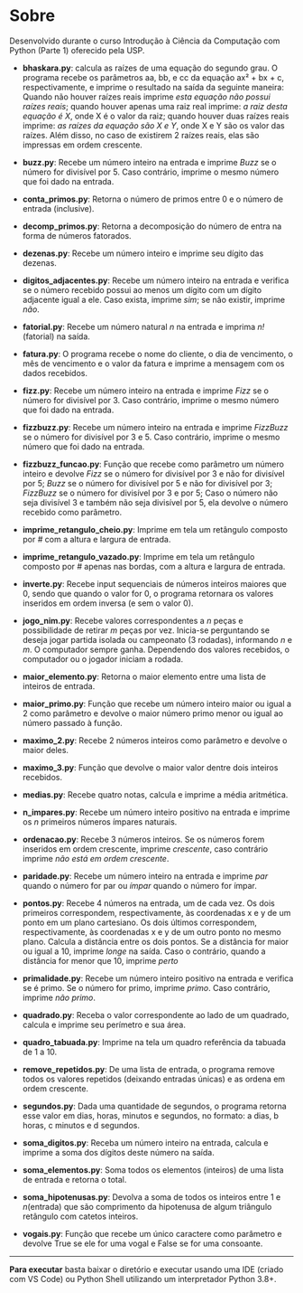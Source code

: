 # Sobre

Desenvolvido durante o curso Introdução à Ciência da Computação com Python (Parte 1) oferecido pela USP.

- **bhaskara.py**: calcula as raízes de uma equação do segundo grau. O programa recebe os parâmetros aa, bb, e cc da equação ax² + bx + c, respectivamente, e imprime o resultado na saída da seguinte maneira: Quando não houver raízes reais imprime _esta equação não possui raízes reais_; quando houver apenas uma raiz real imprime: _a raiz desta equação é X_, onde X é o valor da raiz; quando houver duas raízes reais imprime: _as raízes da equação são X e Y_, onde X e Y são os valor das raízes. Além disso, no caso de existirem 2 raízes reais, elas são impressas em ordem crescente.

- **buzz.py**: Recebe um número inteiro na entrada e imprime _Buzz_ se o número for divisível por 5. Caso contrário, imprime o mesmo número que foi dado na entrada.

- **conta_primos.py**: Retorna o número de primos entre 0 e o número de entrada (inclusive).

- **decomp_primos.py**: Retorna a decomposição do número de entra na forma de números fatorados.

- **dezenas.py**: Recebe um número inteiro e imprime seu dígito das dezenas.

- **digitos_adjacentes.py**: Recebe um número inteiro na entrada e verifica se o número recebido possui ao menos um dígito com um dígito adjacente igual a ele. Caso exista, imprime _sim_; se não existir, imprime _não_.

- **fatorial.py**: Recebe um número natural _n_ na entrada e imprima _n!_ (fatorial) na saída.

- **fatura.py**: O programa recebe o nome do cliente, o dia de vencimento, o mês de vencimento e o valor da fatura e imprime a mensagem com os dados recebidos.

- **fizz.py**: Recebe um número inteiro na entrada e imprime _Fizz_ se o número for divisível por 3. Caso contrário, imprime o mesmo número que foi dado na entrada.

- **fizzbuzz.py**: Recebe um número inteiro na entrada e imprime _FizzBuzz_ se o número for divisível por 3 e 5. Caso contrário, imprime o mesmo número que foi dado na entrada.

- **fizzbuzz_funcao.py**: Função que recebe como parâmetro um número inteiro e devolve _Fizz_ se o número for divisível por 3 e não for divisível por 5; _Buzz_ se o número for divisível por 5 e não for divisível por 3; _FizzBuzz_ se o número for divisível por 3 e por 5; Caso o número não seja divisível 3 e também não seja divisível por 5, ela devolve o número recebido como parâmetro.

- **imprime_retangulo_cheio.py**: Imprime em tela um retângulo composto por _#_ com a altura e largura de entrada.

- **imprime_retangulo_vazado.py**: Imprime em tela um retângulo composto por _#_ apenas nas bordas, com a altura e largura de entrada.

- **inverte.py**: Recebe input sequenciais de números inteiros maiores que 0, sendo que quando o valor for 0, o programa retornara os valores inseridos em ordem inversa (e sem o valor 0).

- **jogo_nim.py**: Recebe valores correspondentes a _n_ peças e possibilidade de retirar _m_ peças por vez. Inicia-se perguntando se deseja jogar partida isolada ou campeonato (3 rodadas), informando _n_ e _m_. O computador sempre ganha. Dependendo dos valores recebidos, o computador ou o jogador iniciam a rodada.

- **maior_elemento.py**: Retorna o maior elemento entre uma lista de inteiros de entrada.

- **maior_primo.py**: Função que recebe um número inteiro maior ou igual a 2 como parâmetro e devolve o maior número primo menor ou igual ao número passado à função.

- **maximo_2.py**: Recebe 2 números inteiros como parâmetro e devolve o maior deles.

- **maximo_3.py**: Função que devolve o maior valor dentre dois inteiros recebidos.

- **medias.py**: Recebe quatro notas, calcula e imprime a média aritmética.

- **n_impares.py**: Recebe um número inteiro positivo na entrada e imprime os _n_ primeiros números ímpares naturais.

- **ordenacao.py**: Recebe 3 números inteiros. Se os números forem inseridos em ordem crescente, imprime _crescente_, caso contrário imprime _não está em ordem crescente_.

- **paridade.py**: Recebe um número inteiro na entrada e imprime _par_ quando o número for par ou _ímpar_ quando o número for ímpar.

- **pontos.py**: Recebe 4 números na entrada, um de cada vez. Os dois primeiros correspondem, respectivamente, às coordenadas x e y de um ponto em um plano cartesiano. Os dois últimos correspondem, respectivamente, às coordenadas x e y de um outro ponto no mesmo plano. Calcula a distância entre os dois pontos. Se a distância for maior ou igual a 10, imprime _longe_ na saída. Caso o contrário, quando a distância for menor que 10, imprime _perto_

- **primalidade.py**: Recebe um número inteiro positivo na entrada e verifica se é primo. Se o número for primo, imprime _primo_. Caso contrário, imprime _não primo_.

- **quadrado.py**: Receba o valor correspondente ao lado de um quadrado, calcula e imprime seu perímetro e sua área.

- **quadro_tabuada.py**: Imprime na tela um quadro referência da tabuada de 1 a 10.

- **remove_repetidos.py**: De uma lista de entrada, o programa remove todos os valores repetidos (deixando entradas únicas) e as ordena em ordem crescente.

- **segundos.py**: Dada uma quantidade de segundos, o programa retorna esse valor em dias, horas, minutos e segundos, no formato: a dias, b horas, c minutos e d segundos.

- **soma_digitos.py**: Receba um número inteiro na entrada, calcula e imprime a soma dos dígitos deste número na saída.

- **soma_elementos.py**: Soma todos os elementos (inteiros) de uma lista de entrada e retorna o total.

- **soma_hipotenusas.py**: Devolva a soma de todos os inteiros entre 1 e _n_(entrada) que são comprimento da hipotenusa de algum triângulo retângulo com catetos inteiros.

- **vogais.py**: Função que recebe um único caractere como parâmetro e devolve True se ele for uma vogal e False se for uma consoante.

---

**Para executar** basta baixar o diretório e executar usando uma IDE (criado com VS Code) ou Python Shell utilizando um interpretador Python 3.8+.
